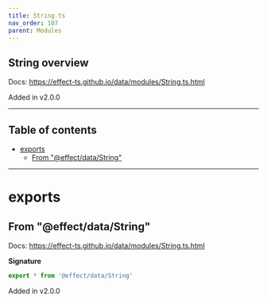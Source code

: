 ```yaml
---
title: String.ts
nav_order: 107
parent: Modules
---
```


## String overview

Docs: https://effect-ts.github.io/data/modules/String.ts.html

Added in v2.0.0

---

<h2 class="text-delta">Table of contents</h2>

- [exports](#exports)
  - [From "@effect/data/String"](#from-effectdatastring)

---

# exports

## From "@effect/data/String"

Docs: https://effect-ts.github.io/data/modules/String.ts.html

**Signature**

```ts
export * from '@effect/data/String'
```

Added in v2.0.0
